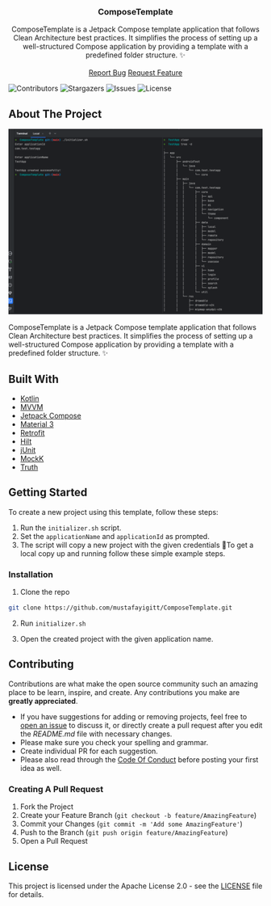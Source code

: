 <br/>
<p align="center">
  <h3 align="center">ComposeTemplate</h3>

  <p align="center">
    ComposeTemplate is a Jetpack Compose template application that follows Clean Architecture best practices. It simplifies the process of setting up a well-structured Compose application by providing a template with a predefined folder structure. ✨
    <br/>
    <br/>
    <a href="https://github.com/mustafayigitt/ComposeTemplate/issues">Report Bug</a>
    <a href="https://github.com/mustafayigitt/ComposeTemplate/issues">Request Feature</a>
  </p>
</p>

![Contributors](https://img.shields.io/github/contributors/mustafayigitt/ComposeTemplate?color=dark-green)
![Stargazers](https://img.shields.io/github/stars/mustafayigitt/ComposeTemplate?style=social) ![Issues](https://img.shields.io/github/issues/mustafayigitt/ComposeTemplate)
![License](https://img.shields.io/github/license/mustafayigitt/ComposeTemplate)

## About The Project

![Screen Shot](screenshot/compose-template-initializer.png)

ComposeTemplate is a Jetpack Compose template application that follows Clean Architecture best practices. It simplifies the process of setting up a well-structured Compose application by providing a template with a predefined folder structure. ✨

## Built With



* [Kotlin](https://github.com/JetBrains/kotlin)
* [MVVM](https://developer.android.com/topic/architecture)
* [Jetpack Compose](https://developer.android.com/jetpack/compose)
* [Material 3](https://m3.material.io/)
* [Retrofit](https://github.com/square/retrofit)
* [Hilt](https://developer.android.com/training/dependency-injection/hilt-android)
* [jUnit](https://developer.android.com/training/testing/local-tests)
* [MockK](https://github.com/mockk/mockk)
* [Truth](https://github.com/google/truth)

## Getting Started

To create a new project using this template, follow these steps:

1. Run the `initializer.sh` script.
2. Set the `applicationName` and `applicationId` as prompted.
3. The script will copy a new project with the given credentials 🚀To get a local copy up and running follow these simple example steps.

### Installation

1. Clone the repo

```sh
git clone https://github.com/mustafayigitt/ComposeTemplate.git
```

2. Run `initializer.sh`

3. Open the created project with the given application name.

## Contributing

Contributions are what make the open source community such an amazing place to be learn, inspire, and create. Any contributions you make are **greatly appreciated**.
* If you have suggestions for adding or removing projects, feel free to [open an issue](https://github.com/mustafayigitt/ComposeTemplate/issues/new) to discuss it, or directly create a pull request after you edit the *README.md* file with necessary changes.
* Please make sure you check your spelling and grammar.
* Create individual PR for each suggestion.
* Please also read through the [Code Of Conduct](https://github.com/mustafayigitt/ComposeTemplate/blob/main/CODE_OF_CONDUCT.md) before posting your first idea as well.

### Creating A Pull Request

1. Fork the Project
2. Create your Feature Branch (`git checkout -b feature/AmazingFeature`)
3. Commit your Changes (`git commit -m 'Add some AmazingFeature'`)
4. Push to the Branch (`git push origin feature/AmazingFeature`)
5. Open a Pull Request

## License

This project is licensed under the Apache License 2.0 - see the [LICENSE](LICENSE) file for details.
